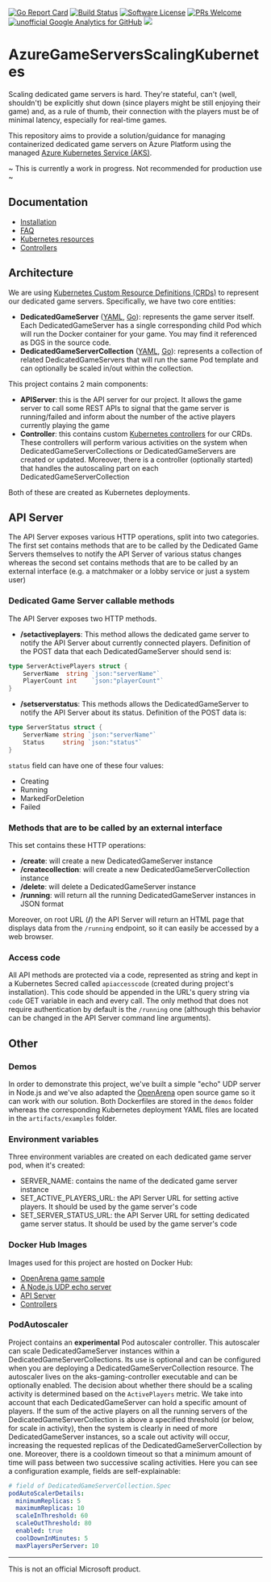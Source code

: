 [![Go Report Card](https://goreportcard.com/badge/github.com/dgkanatsios/azuregameserversscalingkubernetes)](https://goreportcard.com/report/github.com/dgkanatsios/azuregameserversscalingkubernetes)
[![Build Status](https://travis-ci.org/dgkanatsios/azuregameserversscalingkubernetes.svg?branch=master)](https://travis-ci.org/dgkanatsios/azuregameserversscalingkubernetes)
[![Software License](https://img.shields.io/badge/license-MIT-brightgreen.svg?style=flat-square)](LICENSE)
[![PRs Welcome](https://img.shields.io/badge/PRs-welcome-brightgreen.svg?style=flat-square)](http://makeapullrequest.com)
[![unofficial Google Analytics for GitHub](https://gaforgithub.azurewebsites.net/api?repo=AzureGameServersScalingKubernetes)](https://github.com/dgkanatsios/gaforgithub)
![](https://img.shields.io/badge/status-alpha-red.svg)

# AzureGameServersScalingKubernetes

Scaling dedicated game servers is hard. They're stateful, can't (well, shouldn't) be explicitly shut down (since players might be still enjoying their game) and, as a rule of thumb, their connection with the players must be of minimal latency, especially for real-time games.

This repository aims to provide a solution/guidance for managing containerized dedicated game servers on Azure Platform using the managed [Azure Kubernetes Service (AKS)](https://azure.microsoft.com/en-us/services/kubernetes-service/).

~ This is currently a work in progress. Not recommended for production use ~

## Documentation

- [Installation](docs/installation.md)
- [FAQ](docs/FAQ.md)
- [Kubernetes resources](docs/resources.md)
- [Controllers](docs/controllers.md)

## Architecture

We are using [Kubernetes Custom Resource Definitions (CRDs)](https://kubernetes.io/docs/concepts/extend-kubernetes/api-extension/custom-resources/) to represent our dedicated game servers. Specifically, we have two core entities:

- **DedicatedGameServer** ([YAML](/artifacts/crds/dedicatedgameserver.yaml), [Go](/pkg/apis/azuregaming/v1alpha1/dedicatedgameserver.go)): represents the game server itself. Each DedicatedGameServer has a single corresponding child Pod which will run the Docker container for your game. You may find it referenced as DGS in the source code.
- **DedicatedGameServerCollection** ([YAML](/artifacts/crds/dedicatedgameservercollection.yaml), [Go](/pkg/apis/azuregaming/v1alpha1/dedicatedgameservercollection.go)): represents a collection of related DedicatedGameServers that will run the same Pod template and can optionally be scaled in/out within the collection.

This project contains 2 main components:

- **APIServer**: this is the API server for our project. It allows the game server to call some REST APIs to signal that the game server is running/failed and inform about the number of the active players currently playing the game 
- **Controller**: this contains custom [Kubernetes controllers](https://github.com/kubernetes/sample-controller) for our CRDs. These controllers will perform various activities on the system when DedicatedGameServerCollections or DedicatedGameServers are created or updated. Moreover, there is a controller (optionally started) that handles the autoscaling part on each DedicatedGameServerCollection

Both of these are created as Kubernetes deployments.

## API Server

The API Server exposes various HTTP operations, split into two categories. The first set contains methods that are to be called by the Dedicated Game Servers themselves to notify the API Server of various status changes whereas the second set contains methods that are to be called by an external interface (e.g. a matchmaker or a lobby service or just a system user) 

### Dedicated Game Server callable methods

The API Server exposes two HTTP methods.

- **/setactiveplayers**: This method allows the dedicated game server to notify the API Server about currently connected players.
Definition of the POST data that each DedicatedGameServer should send is:
```go
type ServerActivePlayers struct {
	ServerName  string `json:"serverName"`
	PlayerCount int    `json:"playerCount"`
}
```
- **/setserverstatus**: This methods allows the DedicatedGameServer to notify the API Server about its status.
Definition of the POST data is:
```go
type ServerStatus struct {
	ServerName string `json:"serverName"`
	Status     string `json:"status"`
}
```

`status` field can have one of these four values:
- Creating
- Running
- MarkedForDeletion
- Failed

### Methods that are to be called by an external interface

This set contains these HTTP operations:

- **/create**: will create a new DedicatedGameServer instance
- **/createcollection**: will create a new DedicatedGameServerCollection instance
- **/delete**: will delete a DedicatedGameServer instance
- **/running**: will return all the running DedicatedGameServer instances in JSON format

Moreover, on root URL (**/**) the API Server will return an HTML page that displays data from the `/running` endpoint, so it can easily be accessed by a web browser.

### Access code

All API methods are protected via a code, represented as string and kept in a Kubernetes Secred called `apiaccesscode` (created during project's installation). This code should be appended in the URL's query string via `code` GET variable in each and every call. The only method that does not require authentication by default is the `/running` one (although this behavior can be changed in the API Server command line arguments).

## Other

### Demos

In order to demonstrate this project, we've built a simple "echo" UDP server in Node.js and we've also adapted the [OpenArena](http://openarena.wikia.com/wiki/Main_Page) open source game so it can work with our solution. Both Dockerfiles are stored in the `demos` folder whereas the corresponding Kubernetes deployment YAML files are located in the `artifacts/examples` folder.

### Environment variables

Three environment variables are created on each dedicated game server pod, when it's created:

- SERVER_NAME: contains the name of the dedicated game server instance
- SET_ACTIVE_PLAYERS_URL: the API Server URL for setting active players. It should be used by the game server's code
- SET_SERVER_STATUS_URL: the API Server URL for setting dedicated game server status. It should be used by the game server's code

### Docker Hub Images

Images used for this project are hosted on Docker Hub:

- [OpenArena game sample](https://hub.docker.com/r/dgkanatsios/docker_openarena_k8s/)
- [A Node.js UDP echo server](https://hub.docker.com/r/dgkanatsios/simplenodejsudp/)
- [API Server](https://hub.docker.com/r/dgkanatsios/aks_gaming_apiserver/)
- [Controllers](https://hub.docker.com/r/dgkanatsios/aks_gaming_controller/)

### PodAutoscaler

Project contains an **experimental** Pod autoscaler controller. This autoscaler can scale DedicatedGameServer instances within a DedicatedGameServerCollections. Its use is optional and can be configured when you are deploying a DedicatedGameServerCollection resource. The autoscaler lives on the aks-gaming-controller executable and can be optionally enabled.
The decision about whether there should be a scaling activity is determined based on the `ActivePlayers` metric. We take into account that each DedicatedGameServer can hold a specific amount of players. If the sum of the active players on all the running servers of the DedicatedGameServerCollection is above a specified threshold (or below, for scale in activity), then the system is clearly in need of more DedicatedGameServer instances, so a scale out activity will occur, increasing the requested replicas of the DedicatedGameServerCollection by one. Moreover, there is a cooldown timeout so that a minimum amount of time will pass between two successive scaling activities.
Here you can see a configuration example, fields are self-explainable:

```yaml
# field of DedicatedGameServerCollection.Spec
podAutoScalerDetails:
  minimumReplicas: 5
  maximumReplicas: 10
  scaleInThreshold: 60
  scaleOutThreshold: 80
  enabled: true
  coolDownInMinutes: 5
  maxPlayersPerServer: 10
```

---
This is not an official Microsoft product.